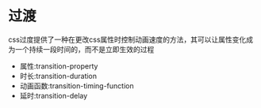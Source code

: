 # 过渡

css过度提供了一种在更改css属性时控制动画速度的方法，其可以让属性变化成为一个持续一段时间的，而不是立即生效的过程

- 属性:transition-property
- 时长:transition-duration
- 动画函数:transition-timing-function
- 延时:transition-delay